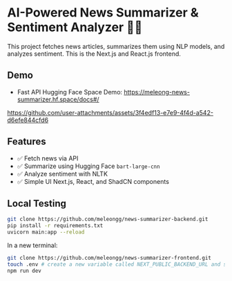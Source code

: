 # AI-Powered News Summarizer & Sentiment Analyzer 📰🤖

This project fetches news articles, summarizes them using NLP models, and analyzes sentiment. This is the Next.js and React.js frontend.

## Demo

- Fast API Hugging Face Space Demo: https://meleong-news-summarizer.hf.space/docs#/

https://github.com/user-attachments/assets/3f4edf13-e7e9-4f4d-a542-d6efe844cfd6

## Features

- ✅ Fetch news via API
- ✅ Summarize using Hugging Face `bart-large-cnn`
- ✅ Analyze sentiment with NLTK
- ✅ Simple UI Next.js, React, and ShadCN components

## Local Testing

```bash
git clone https://github.com/meleongg/news-summarizer-backend.git
pip install -r requirements.txt
uvicorn main:app --reload
```

In a new terminal:

```bash
git clone https://github.com/meleongg/news-summarizer-frontend.git
touch .env # create a new variable called NEXT_PUBLIC_BACKEND_URL and set it to your localhost backend endpoint
npm run dev
```

